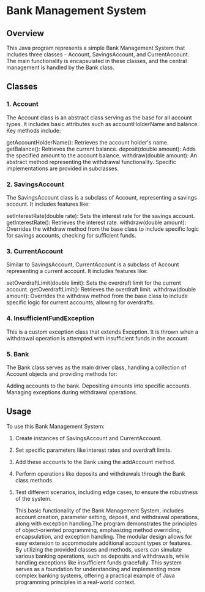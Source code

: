 # Bank Management System
## Overview
This Java program represents a simple Bank Management System that includes three classes - Account, SavingsAccount, and CurrentAccount. The main functionality is encapsulated in these classes, and the central management is handled by the Bank class.

## Classes
### 1. Account
The Account class is an abstract class serving as the base for all account types. It includes basic attributes such as accountHolderName and balance. Key methods include:

getAccountHolderName(): Retrieves the account holder's name.
getBalance(): Retrieves the current balance.
deposit(double amount): Adds the specified amount to the account balance.
withdraw(double amount): An abstract method representing the withdrawal functionality. Specific implementations are provided in subclasses.
### 2. SavingsAccount
The SavingsAccount class is a subclass of Account, representing a savings account. It includes features like:

setInterestRate(double rate): Sets the interest rate for the savings account.
getInterestRate(): Retrieves the interest rate.
withdraw(double amount): Overrides the withdraw method from the base class to include specific logic for savings accounts, checking for sufficient funds.
### 3. CurrentAccount
Similar to SavingsAccount, CurrentAccount is a subclass of Account representing a current account. It includes features like:

setOverdraftLimit(double limit): Sets the overdraft limit for the current account.
getOverdraftLimit(): Retrieves the overdraft limit.
withdraw(double amount): Overrides the withdraw method from the base class to include specific logic for current accounts, allowing for overdrafts.
### 4. InsufficientFundException
This is a custom exception class that extends Exception. It is thrown when a withdrawal operation is attempted with insufficient funds in the account.

### 5. Bank
The Bank class serves as the main driver class, handling a collection of Account objects and providing methods for:

Adding accounts to the bank.
Depositing amounts into specific accounts.
Managing exceptions during withdrawal operations.
## Usage
To use this Bank Management System:

1. Create instances of SavingsAccount and CurrentAccount.
2. Set specific parameters like interest rates and overdraft limits.
3. Add these accounts to the Bank using the addAccount method.
4. Perform operations like deposits and withdrawals through the Bank class methods.
5. Test different scenarios, including edge cases, to ensure the robustness of the system.

   This basic functionality of the Bank Management System, includes account creation, parameter setting, deposit, and withdrawal operations, along with exception handling.The program demonstrates the principles of object-oriented programming, emphasizing method overriding, encapsulation, and exception handling. The modular design allows for easy extension to accommodate additional account types or features. By utilizing the provided classes and methods, users can simulate various banking operations, such as deposits and withdrawals, while handling exceptions like insufficient funds gracefully. This system serves as a foundation for understanding and implementing more complex banking systems, offering a practical example of Java programming principles in a real-world context.


